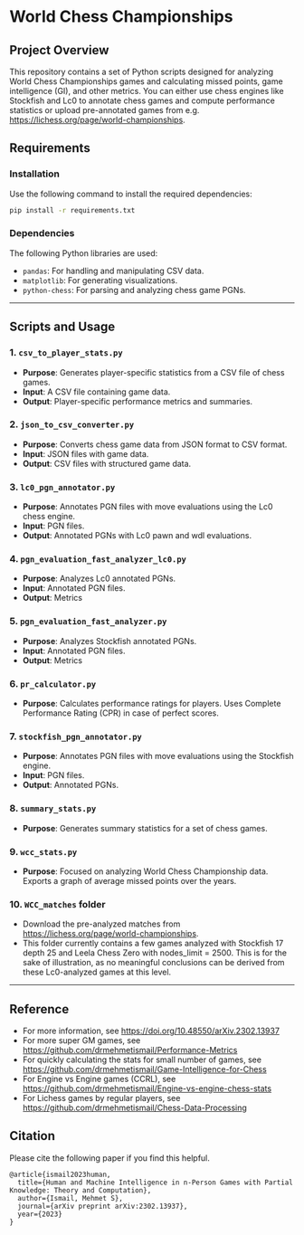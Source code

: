 # World Chess Championships

## Project Overview

This repository contains a set of Python scripts designed for analyzing World Chess Championships games and calculating missed points, game intelligence (GI), and other metrics. You can either use chess engines like Stockfish and Lc0 to annotate chess games and compute performance statistics or upload pre-annotated games from e.g. https://lichess.org/page/world-championships. 


## Requirements

### Installation
Use the following command to install the required dependencies:

```bash
pip install -r requirements.txt
```

### Dependencies
The following Python libraries are used:
- `pandas`: For handling and manipulating CSV data.
- `matplotlib`: For generating visualizations.
- `python-chess`: For parsing and analyzing chess game PGNs.

---

## Scripts and Usage

### 1. `csv_to_player_stats.py`
- **Purpose**: Generates player-specific statistics from a CSV file of chess games.
- **Input**: A CSV file containing game data.
- **Output**: Player-specific performance metrics and summaries.

### 2. `json_to_csv_converter.py`
- **Purpose**: Converts chess game data from JSON format to CSV format.
- **Input**: JSON files with game data.
- **Output**: CSV files with structured game data.

### 3. `lc0_pgn_annotator.py`
- **Purpose**: Annotates PGN files with move evaluations using the Lc0 chess engine.
- **Input**: PGN files.
- **Output**: Annotated PGNs with Lc0 pawn and wdl evaluations.

### 4. `pgn_evaluation_fast_analyzer_lc0.py`
- **Purpose**: Analyzes Lc0 annotated PGNs.
- **Input**: Annotated PGN files.
- **Output**: Metrics

### 5. `pgn_evaluation_fast_analyzer.py`
- **Purpose**: Analyzes Stockfish annotated PGNs.
- **Input**: Annotated PGN files.
- **Output**: Metrics

### 6. `pr_calculator.py`
- **Purpose**: Calculates performance ratings for players. Uses Complete Performance Rating (CPR) in case of perfect scores.

### 7. `stockfish_pgn_annotator.py`
- **Purpose**: Annotates PGN files with move evaluations using the Stockfish engine.
- **Input**: PGN files.
- **Output**: Annotated PGNs.

### 8. `summary_stats.py`
- **Purpose**: Generates summary statistics for a set of chess games.

### 9. `wcc_stats.py`
- **Purpose**: Focused on analyzing World Chess Championship data. Exports a graph of average missed points over the years.

### 10. `WCC_matches` folder
- Download the pre-analyzed matches from https://lichess.org/page/world-championships.
- This folder currently contains a few games analyzed with Stockfish 17 depth 25 and Leela Chess Zero with nodes_limit = 2500. This is for the sake of illustration, as no meaningful conclusions can be derived from these Lc0-analyzed games at this level.

---

## Reference
- For more information, see https://doi.org/10.48550/arXiv.2302.13937
- For more super GM games, see https://github.com/drmehmetismail/Performance-Metrics
- For quickly calculating the stats for small number of games, see https://github.com/drmehmetismail/Game-Intelligence-for-Chess
- For Engine vs Engine games (CCRL), see https://github.com/drmehmetismail/Engine-vs-engine-chess-stats
- For Lichess games by regular players, see https://github.com/drmehmetismail/Chess-Data-Processing

## Citation
Please cite the following paper if you find this helpful.
```
@article{ismail2023human,
  title={Human and Machine Intelligence in n-Person Games with Partial Knowledge: Theory and Computation},
  author={Ismail, Mehmet S},
  journal={arXiv preprint arXiv:2302.13937},
  year={2023}
}
```
